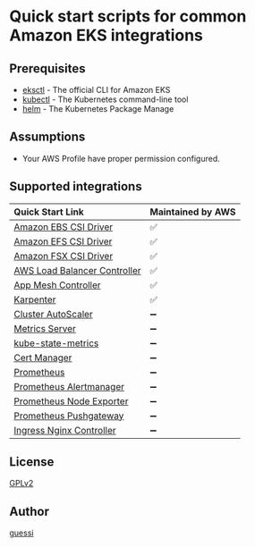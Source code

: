 # Quick start scripts for common Amazon EKS integrations

## Prerequisites

- [eksctl](https://eksctl.io/) - The official CLI for Amazon EKS
- [kubectl](https://kubernetes.io/docs/tasks/tools/) - The Kubernetes command-line tool
- [helm](https://helm.sh/) - The Kubernetes Package Manage

## Assumptions

- Your AWS Profile have proper permission configured.

## Supported integrations

| Quick Start Link                                                       | Maintained by AWS        |
|:-----------------------------------------------------------------------|:-------------------------|
| [Amazon EBS CSI Driver](./scripts/aws-ebs-csi-driver)                  | :white_check_mark:       |
| [Amazon EFS CSI Driver](./scripts/aws-efs-csi-driver)                  | :white_check_mark:       |
| [Amazon FSX CSI Driver](./scripts/aws-fsx-csi-driver)                  | :white_check_mark:       |
| [AWS Load Balancer Controller](./scripts/aws-load-balancer-controller) | :white_check_mark:       |
| [App Mesh Controller](./scripts/appmesh-controller)                    | :white_check_mark:       |
| [Karpenter](./scripts/karpenter)                                       | :white_check_mark:       |
| [Cluster AutoScaler](./scripts/cluster-autoscaler)                     | :heavy_minus_sign:       |
| [Metrics Server](./scripts/metrics-server)                             | :heavy_minus_sign:       |
| [kube-state-metrics](./scripts/kube-state-metrics)                     | :heavy_minus_sign:       |
| [Cert Manager](./scripts/cert-manager)                                 | :heavy_minus_sign:       |
| [Prometheus](./scripts/prometheus)                                     | :heavy_minus_sign:       |
| [Prometheus Alertmanager](./scripts/alertmanager)                      | :heavy_minus_sign:       |
| [Prometheus Node Exporter](./scripts/prometheus-node-exporter)         | :heavy_minus_sign:       |
| [Prometheus Pushgateway](./scripts/prometheus-pushgateway)             | :heavy_minus_sign:       |
| [Ingress Nginx Controller](./scripts/ingress-nginx-controller)         | :heavy_minus_sign:       |

## License

[GPLv2](LICENSE)

## Author

[guessi](https://github.com/guessi)

